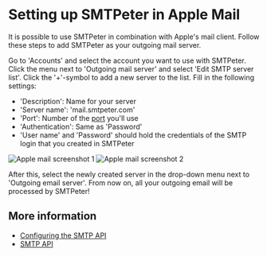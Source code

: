 # Setting up SMTPeter in Apple Mail

It is possible to use SMTPeter in combination with Apple's mail client. 
Follow these steps to add SMTPeter as your outgoing mail server.

Go to 'Accounts' and select the account you want to use with SMTPeter. 
Click the menu next to 'Outgoing mail server' and select 'Edit SMTP server list'.
Click the '+'-symbol to add a new server to the list. Fill in the following settings:

- 'Description': Name for your server
- 'Server name': 'mail.smtpeter.com'
- 'Port': Number of the [port](./smtp-ports) you'll use
- 'Authentication': Same as 'Password'
- 'User name' and 'Password' should hold the credentials of the SMTP login that you created in SMTPeter

![Apple mail screenshot 1](Images/apple-en-1.png 'Apple mail instellingen')
![Apple mail screenshot 2](Images/apple-en-2.png 'Apple mail instellingen 2')

After this, select the newly created server in the drop-down menu next to 
'Outgoing email server'. From now on, all your outgoing email will be processed by SMTPeter!

## More information

* [Configuring the SMTP API](./introduction-smtp-api)
* [SMTP API](./smtp-api)

